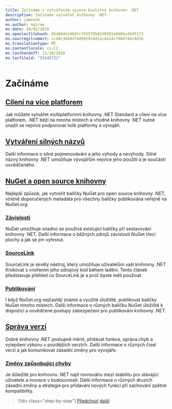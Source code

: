 ```yaml
---
title: Začínáme s vytvářením vysoce kvalitní knihoven .NET
description: Začínáme vytvářet knihovny .NET.
author: jamesnk
ms.author: mairaw
ms.date: 10/02/2018
ms.openlocfilehash: 05466de1469fc765570b8250301e8404cd5df173
ms.sourcegitcommit: ccd8c36b0d74d99291d41aceb14cf98d74dc9d2b
ms.translationtype: MT
ms.contentlocale: cs-CZ
ms.lasthandoff: 12/10/2018
ms.locfileid: "53145722"
---
```

# <a name="get-started"></a>Začínáme

## <a name="cross-platform-targetingcross-platform-targetingmd"></a>[Cílení na více platforem](./cross-platform-targeting.md)

Jak můžete vytvářet multiplatformní knihovny .NET Standard a cílení na více platforem. .NET běží na mnoha místech a vhodné knihovny .NET nutné snažit se nejvíce podporovat tolik platformy a vývojáři.

## <a name="strong-namingstrong-namingmd"></a>[Vytváření silných názvů](./strong-naming.md)

Další informace o silné pojmenovávání a jeho výhody a nevýhody. Silné názvy knihovny .NET umožňuje vývojářům nejvíce jeho použití a je součástí osvědčeného.

## <a name="nuget-and-open-source-librariesnugetmd"></a>[NuGet a open source knihovny](./nuget.md)

Nejlepší způsob, jak vytvořit balíčky NuGet pro open source knihovny .NET, včetně doporučených metadata pro všechny balíčky publikována veřejně na NuGet.org.

### <a name="dependenciesdependenciesmd"></a>[Závislosti](./dependencies.md)

NuGet umožňuje snadno se používá existující balíčky při sestavování knihovny .NET. Další informace o běžných zdrojů závislostí NuGet třecí plochy a jak se jim vyhnout.

### <a name="sourcelinksourcelinkmd"></a>[SourceLink](./sourcelink.md)

SourceLink je skvělý nástroj, který umožňuje uživatelům vaší knihovny .NET Krokovat s vnořením jeho zdrojový kód během ladění. Tento článek představuje přehled co SourceLink je a proč byste měli používat.

### <a name="publishingpublish-nuget-packagemd"></a>[Publikování](./publish-nuget-package.md)

I když NuGet.org nejčastěji známé a využité úložiště, publikovat balíčky NuGet mnoho místech. Další informace o různých balíčku NuGet úložiště k dispozici a osvědčené postupy zabezpečení pro publikování knihovny .NET.

## <a name="versioningversioningmd"></a>[Správa verzí](./versioning.md)

Dobré knihovny .NET postupně měnit, přidávat funkce, oprava chyb a vylepšení výkonu v pozdějších verzích. Další informace o různých čísel verzí a jak komunikovat zásadní změny pro vývojáře.

### <a name="breaking-changesbreaking-changesmd"></a>[Změny způsobující chyby](./breaking-changes.md)

Je důležité pro knihovnu .NET najít rovnováhu mezi stabilitu pro stávající uživatele a inovace v budoucnosti. Další informace o různých druzích zásadní změny a strategie pro přidávání nových funkcí při zachování zpětné kompatibility.

>[!div class="step-by-step"]
>[Předchozí](index.md)
>[další](cross-platform-targeting.md)